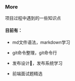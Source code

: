 ### More

项目过程中遇到的一些知识点

#### 目前有：

* md文件语法，markdown学习

* git命令整理，git命令行

* 发布设计，发布系统学习

* 前端面试题精选

